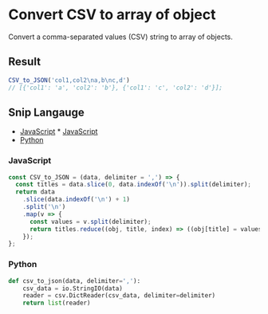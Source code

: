 # Convert CSV to array of object
Convert a comma-separated values (CSV) string to array of objects.

## Result
```js
CSV_to_JSON('col1,col2\na,b\nc,d')
// [{'col1': 'a', 'col2': 'b'}, {'col1': 'c', 'col2': 'd'}];
```

## Snip Langauge
* [JavaScript](#javascript)	* [JavaScript](#javascript)
* [Python](#python)


### JavaScript
```js
const CSV_to_JSON = (data, delimiter = ',') => {
  const titles = data.slice(0, data.indexOf('\n')).split(delimiter);
  return data
    .slice(data.indexOf('\n') + 1)
    .split('\n')
    .map(v => {
      const values = v.split(delimiter);
      return titles.reduce((obj, title, index) => ((obj[title] = values[index]), obj), {});
    });
};
```

### Python
```py
def csv_to_json(data, delimiter=','):
    csv_data = io.StringIO(data)
    reader = csv.DictReader(csv_data, delimiter=delimiter)
    return list(reader)
```

